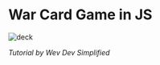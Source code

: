 # War Card Game in JS
![deck](https://user-images.githubusercontent.com/113944962/231619557-053c43e4-f19e-4e75-b70e-2d41249b3e8e.png)


*Tutorial by Wev Dev Simplified*
